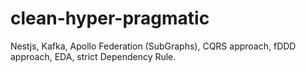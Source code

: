 # clean-hyper-pragmatic
Nestjs, Kafka, Apollo Federation (SubGraphs), CQRS approach, fDDD approach, EDA, strict Dependency Rule.
